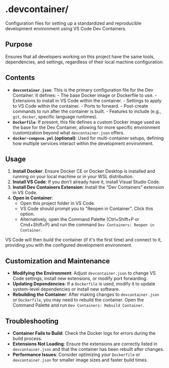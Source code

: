 # .devcontainer/

Configuration files for setting up a standardized and reproducible development
environment using VS Code Dev Containers. 

## Purpose

Ensures that all developers working on this project have the same tools, dependencies,
and settings, regardless of their local machine configuration.

## Contents

- **`devcontainer.json`**: This is the primary configuration file for the Dev Container.
It defines:
        - The base Docker image or Dockerfile to use.
        - Extensions to install in VS Code within the container.
        - Settings to apply to VS Code within the container.
        - Ports to forward.
        - Post-create commands to run after the container is built.
        - Features to include (e.g., `git`, `docker`, specific language runtimes).
-   **`Dockerfile`**: If present, this file defines a custom Docker image used as the
base for the Dev Container, allowing for more specific environment customization beyond
what `devcontainer.json` offers.
-   **`docker-compose.yml` (optional)**: Used for multi-container setups, defining how
multiple services interact within the development environment.

## Usage

1. **Install Docker**: Ensure Docker CE or Docker Desktop is installed and running on
your local machine or in your WSL distribution.
2. **Install VS Code**: If you don't already have it, install Visual Studio Code.
3. **Install Dev Containers Extension**: Install the "Dev Containers" extension in VS
Code.
4. **Open in Container**:
    -   Open this project folder in VS Code.
    -   VS Code should prompt you to "Reopen in Container". Click this option.
    -   Alternatively, open the Command Palette (Ctrl+Shift+P or Cmd+Shift+P) and run
    the command `Dev Containers: Reopen in Container`.

VS Code will then build the container (if it's the first time) and connect to it,
providing you with the configured development environment.

## Customization and Maintenance

- **Modifying the Environment**: Adjust `devcontainer.json` to change VS Code
settings, install new extensions, or modify port forwarding.
- **Updating Dependencies**: If a `Dockerfile` is used, modify it to update system-level
dependencies or install new software.
- **Rebuilding the Container**: After making changes to `devcontainer.json` or
`Dockerfile`, you may need to rebuild the container. Open the Command Palette and run
`Dev Containers: Rebuild Container`.

## Troubleshooting

- **Container Fails to Build**: Check the Docker logs for errors during the build
process.
- **Extensions Not Loading**: Ensure the extensions are correctly listed in
`devcontainer.json` and that the container has been rebuilt after changes.
- **Performance Issues**: Consider optimizing your `Dockerfile` or `devcontainer.json`
for smaller image sizes and faster build times.